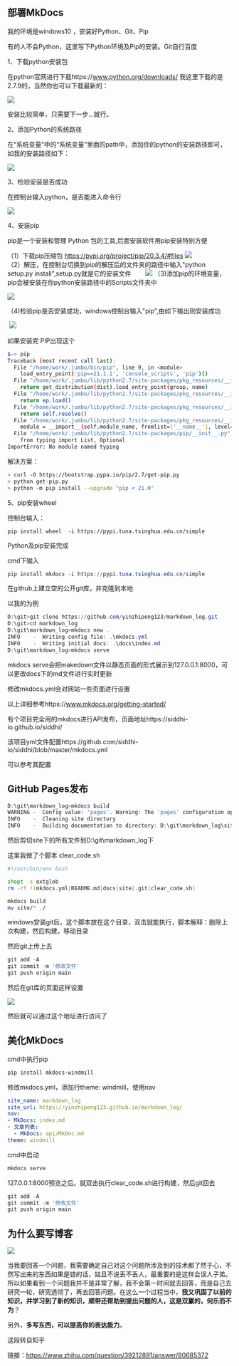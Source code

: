 ## 部署MkDocs

我的环境是windows10 ，安装好Python、Git、Pip

有的人不会Python，这里写下Python环境及Pip的安装。Git自行百度



1、下载python安装包

在python官网进行下载https://www.python.org/downloads/ 我这里下载的是2.7.9的，当然你也可以下载最新的：

![](https://github.com/yinzhipeng123/markdown_log/blob/main/docs/image/Python2.7.png?raw=true)

安装比较简单，只需要下一步...就行。

2、添加Python的系统路径

在“系统变量”中的“系统变量”里面的path中，添加你的python的安装路径即可，如我的安装路径如下：

![](https://github.com/yinzhipeng123/markdown_log/blob/main/docs/image/image-20210714193055178.png?raw=true)

3、检验安装是否成功

在控制台输入python，是否能进入命令行

![](https://github.com/yinzhipeng123/markdown_log/blob/main/docs/image/1.png?raw=true)

4、安装pip

pip是一个安装和管理 Python 包的工具,后面安装软件用pip安装特别方便

（1）下载pip压缩包 https://pypi.org/project/pip/20.3.4/#files
   ![](https://github.com/yinzhipeng123/markdown_log/blob/main/docs/image/image-20210714195020249.png?raw=true)　　　　　
（2）解压，在控制台切换到pip的解压后的文件夹的路径中输入"python setup.py install",setup.py就是它的安装文件
   　　![](https://github.com/yinzhipeng123/markdown_log/blob/main/docs/image/image-20210714195401479.png?raw=true)
（3)添加pip的环境变量，pip会被安装在你python安装路径中的Scripts文件夹中



![](https://github.com/yinzhipeng123/markdown_log/blob/main/docs/image/pip_exnv.png?raw=true)

（4)检验pip是否安装成功，windows控制台输入"pip",由如下输出则安装成功

​      ![](https://github.com/yinzhipeng123/markdown_log/blob/main/docs/image/oooooooo.png?raw=true)



如果安装完 PIP出现这个

```bash
$-> pip
Traceback (most recent call last):
  File "/home/work/.jumbo/bin/pip", line 9, in <module>
    load_entry_point('pip==21.1.1', 'console_scripts', 'pip')()
  File "/home/work/.jumbo/lib/python2.7/site-packages/pkg_resources/__init__.py", line 552, in load_entry_point
    return get_distribution(dist).load_entry_point(group, name)
  File "/home/work/.jumbo/lib/python2.7/site-packages/pkg_resources/__init__.py", line 2672, in load_entry_point
    return ep.load()
  File "/home/work/.jumbo/lib/python2.7/site-packages/pkg_resources/__init__.py", line 2345, in load
    return self.resolve()
  File "/home/work/.jumbo/lib/python2.7/site-packages/pkg_resources/__init__.py", line 2351, in resolve
    module = __import__(self.module_name, fromlist=['__name__'], level=0)
  File "/home/work/.jumbo/lib/python2.7/site-packages/pip/__init__.py", line 1, in <module>
    from typing import List, Optional
ImportError: No module named typing
```

解决方案：

```bash
> curl -O https://bootstrap.pypa.io/pip/2.7/get-pip.py
> python get-pip.py
> python -m pip install --upgrade "pip < 21.0"
```

5、pip安装wheel 

 控制台输入：

```
pip install wheel  -i https://pypi.tuna.tsinghua.edu.cn/simple
```

Python及pip安装完成

cmd下输入

```powershell
pip install mkdocs -i https://pypi.tuna.tsinghua.edu.cn/simple
```

在github上建立空的公开git库，并克隆到本地

以我的为例

```powershell
D:\git>git clone https://github.com/yinzhipeng123/markdown_log.git
D:\git>cd markdown_log
D:\git\markdown_log>mkdocs new .
INFO    -  Writing config file: .\mkdocs.yml
INFO    -  Writing initial docs: .\docs\index.md
D:\git\markdown_log>mkdocs serve
```

mkdocs serve会把makedown文件以静态页面的形式展示到127.0.0.1:8000，可以更改docs下的md文件进行实时更新

修改mkdocs.yml会对网站一些页面进行设置

以上详细参考https://www.mkdocs.org/getting-started/

有个项目完全用的mkdocs进行API发布，页面地址https://siddhi-io.github.io/siddhi/

该项目yml文件配置https://github.com/siddhi-io/siddhi/blob/master/mkdocs.yml

可以参考其配置

## GitHub Pages发布

```powershell
D:\git\markdown_log>mkdocs build
WARNING -  Config value: 'pages'. Warning: The 'pages' configuration option has been deprecated and will be removed in a future release of MkDocs. Use 'nav' instead.
INFO    -  Cleaning site directory
INFO    -  Building documentation to directory: D:\git\markdown_log\site
```

然后剪切site下的所有文件到D:\git\markdown_log下

这里我做了个脚本  clear_code.sh

```bash
#!/usr/bin/env bash

shopt -s extglob
rm -rf !(mkdocs.yml|README.md|docs|site|.git|clear_code.sh)

mkdocs build
mv site/* ./
```

windows安装git后，这个脚本放在这个目录，双击就能执行，脚本解释：删除上次构建，然后构建，移动目录

然后git上传上去

```powershell
git add -A
git commit -m '修改文件'
git push origin main
```

然后在git库的页面这样设置

![](https://github.com/yinzhipeng123/markdown_log/blob/main/image/image-20210713182030557.png?raw=true)

然后就可以通过这个地址进行访问了

## 美化MkDocs

cmd中执行pip

```powershell
pip install mkdocs-windmill
```

修改mkdocs.yml，添加行theme: windmill，使用nav

```yaml
site_name: markdown_log
site_url: https://yinzhipeng123.github.io/markdown_log/
nav:
- MkDocs: index.md
- 文章列表:
  - MkDocs: api/MkDoc.md
theme: windmill
```

cmd中启动

```powershell
mkdocs serve
```

127.0.0.1:8000预览之后。就双击执行clear_code.sh进行构建，然后git回去

```powershell
git add -A
git commit -m '修改文件'
git push origin main
```



## 为什么要写博客



![](https://raw.githubusercontent.com/yinzhipeng123/markdown_log/main/docs/image/%E4%B8%BA%E4%BB%80%E4%B9%88%E5%86%99%E5%8D%9A%E5%AE%A2.jpg)



当我要回答一个问题，我需要确定自己对这个问题所涉及到的技术都了然于心，不然写出来的东西如果是错的话，姑且不说丢不丢人，最重要的是这样会误人子弟。所以如果看到一个问题我并不是非常了解，我不会第一时间就去回答，而是自己去研究一轮，研究透彻了，再去回答问题。在这么一个过程当中，**我又巩固了以前的知识，并学习到了新的知识，顺带还帮助到提出问题的人，这是双赢的，何乐而不为**？

另外，**多写东西，可以提高你的表达能力**。

这段转自知乎

链接：https://www.zhihu.com/question/39212891/answer/80685372
